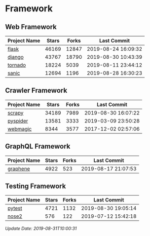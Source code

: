 # Framework

## Web Framework

| Project Name | Stars | Forks | Last Commit |
| ------------ | ----- | ----- | ----------- |
| [flask](https://github.com/pallets/flask) | 46169 | 12847 | 2019-08-24 16:09:32 |
| [django](https://github.com/django/django) | 43767 | 18790 | 2019-08-30 10:43:39 |
| [tornado](https://github.com/tornadoweb/tornado) | 18224 | 5039 | 2019-08-11 23:44:12 |
| [sanic](https://github.com/huge-success/sanic) | 12694 | 1196 | 2019-08-28 16:30:23 |

## Crawler Framework

| Project Name | Stars | Forks | Last Commit |
| ------------ | ----- | ----- | ----------- |
| [scrapy](https://github.com/scrapy/scrapy) | 34189 | 7989 | 2019-08-30 16:07:22 |
| [pyspider](https://github.com/binux/pyspider) | 13581 | 3333 | 2019-03-09 23:50:28 |
| [webmagic](https://github.com/code4craft/webmagic) | 8344 | 3577 | 2017-12-02 02:57:06 |

## GraphQL Framework

| Project Name | Stars | Forks | Last Commit |
| ------------ | ----- | ----- | ----------- |
| [graphene](https://github.com/graphql-python/graphene) | 4922 | 523 | 2019-08-17 21:07:53 |

## Testing Framework

| Project Name | Stars | Forks | Last Commit |
| ------------ | ----- | ----- | ----------- |
| [pytest](https://github.com/pytest-dev/pytest) | 4721 | 1132 | 2019-08-30 19:05:14 |
| [nose2](https://github.com/nose-devs/nose2) | 576 | 122 | 2019-07-12 15:42:18 |

*Update Date: 2019-08-31T10:00:31*